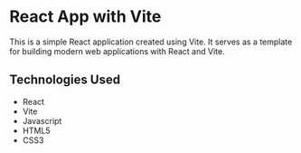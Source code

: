 # React App with Vite

This is a simple React application created using Vite. It serves as a template for building modern web applications with React and Vite.

## Technologies Used
- React
- Vite
- Javascript
- HTML5
- CSS3